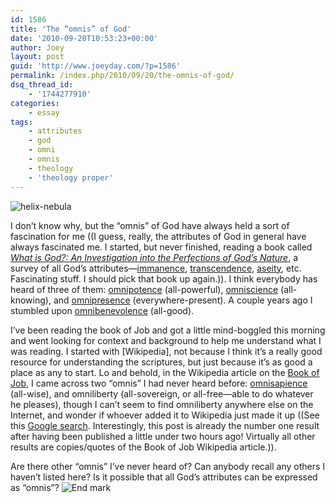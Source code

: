 ```yaml
---
id: 1586
title: 'The “omnis” of God'
date: '2010-09-20T10:53:23+00:00'
author: Joey
layout: post
guid: 'http://www.joeyday.com/?p=1586'
permalink: /index.php/2010/09/20/the-omnis-of-god/
dsq_thread_id:
    - '1744277910'
categories:
    - essay
tags:
    - attributes
    - god
    - omni
    - omnis
    - theology
    - 'theology proper'
---
```


![](http://joeyday.com/wp-content/uploads/2010/09/helix-nebula-150x150.jpg "helix-nebula")

I don’t know why, but the “omnis” of God have always held a sort of fascination for me ((I guess, really, the attributes of God in general have always fascinated me. I started, but never finished, reading a book called <cite>[What is God?: An Investigation into the Perfections of God’s Nature](http://amzn.com/1845502280/?tag=joeyday-20)</cite>, a survey of all God’s attributes—[immanence](http://en.wikipedia.org/wiki/Immanence), [transcendence](http://en.wikipedia.org/wiki/Transcendence_%28religion%29), [aseity](http://en.wikipedia.org/wiki/Aseity), etc. Fascinating stuff. I should pick that book up again.)). I think everybody has heard of three of them: [omnipotence](http://en.wikipedia.org/wiki/Omnipotence) (all-powerful), [omniscience](http://en.wikipedia.org/wiki/Omniscience) (all-knowing), and [omnipresence](http://en.wikipedia.org/wiki/Omnipresence) (everywhere-present). A couple years ago I stumbled upon [omnibenevolence](http://en.wikipedia.org/wiki/Omnibenevolence) (all-good).

I’ve been reading the book of Job and got a little mind-boggled this morning and went looking for context and background to help me understand what I was reading. I started with \[Wikipedia\], not because I think it’s a really good resource for understanding the scriptures, but just because it’s as good a place as any to start. Lo and behold, in the Wikipedia article on the [Book of Job](http://en.wikipedia.org/wiki/Book_of_Job), I came across two “omnis” I had never heard before: [omnisapience](http://www.theopedia.com/Wisdom_of_God) (all-wise), and omniliberty (all-sovereign, or all-free—able to do whatever he pleases), though I can’t seem to find omniliberty anywhere else on the Internet, and wonder if whoever added it to Wikipedia just made it up ((See this [Google search](http://www.google.com/search?q=%22omniliberty%22). Interestingly, this post is already the number one result after having been published a little under two hours ago! Virtually all other results are copies/quotes of the Book of Job Wikipedia article.)).

Are there other “omnis” I’ve never heard of? Can anybody recall any others I haven’t listed here? Is it possible that all God’s attributes can be expressed as “omnis”? ![](http://joeyday.com/wp-content/uploads/2009/08/endmark.png "End mark")
